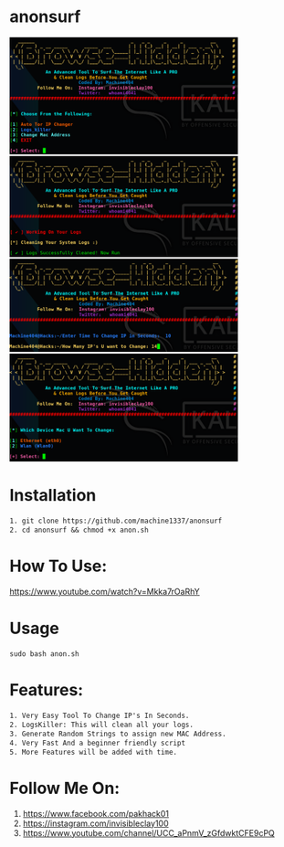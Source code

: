 # anonsurf

<img src="images/anon1.png" width="400"> <img src="images/log.png" width="400">
<img src="images/iptor.png" width="400"> <img src="images/mac.png" width="400">

# Installation
    1. git clone https://github.com/machine1337/anonsurf
    2. cd anonsurf && chmod +x anon.sh
 
# How To Use:

 https://www.youtube.com/watch?v=Mkka7rOaRhY
 
# Usage

    sudo bash anon.sh
 
    
# Features:
    1. Very Easy Tool To Change IP's In Seconds.
    2. LogsKiller: This will clean all your logs.
    3. Generate Random Strings to assign new MAC Address.
    4. Very Fast And a beginner friendly script 
    5. More Features will be added with time.
    
#  Follow Me On:
    
  1. https://www.facebook.com/pakhack01 
  2. https://instagram.com/invisibleclay100 
  3. https://www.youtube.com/channel/UCC_aPnmV_zGfdwktCFE9cPQ 

